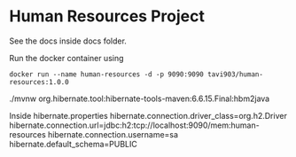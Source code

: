# Human Resources Project

See the docs inside docs folder.

Run the docker container using
```
docker run --name human-resources -d -p 9090:9090 tavi903/human-resources:1.0.0
```


./mvnw org.hibernate.tool:hibernate-tools-maven:6.6.15.Final:hbm2java

Inside hibernate.properties
hibernate.connection.driver_class=org.h2.Driver
hibernate.connection.url=jdbc:h2:tcp://localhost:9090/mem:human-resources
hibernate.connection.username=sa
hibernate.default_schema=PUBLIC